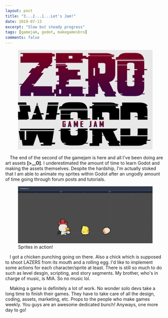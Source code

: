 ```yaml
---
layout: post
title: "3...2...1...Let's Jam!"
date: 2019-07-13
excerpt: "Slow but steady progress"
tags: [gamejam, godot, makegamesbro]
comments: false
---
```


<figure>
	<img src="/assets/img/2019-07-13/gamejam_zerowords.png">
</figure>

&ensp;&ensp;The end of the second of the gamejam is here and all I've been doing are art assets <b>[>__O]</b>. I underestimated the amount of time to learn Godot and making the assets themselves. Despite the hardship, I'm actually stoked that I am able to animate my sprites within Godot after an ungodly amount of time going through forum posts and tutorials.

<figure class="half">
    <img src="/assets/img/2019-07-13/sprites.gif">
    <figcaption>Sprites in action!</figcaption>
</figure>

&ensp;&ensp;I got a chicken punching going on there. Also a chick which is supposed to shoot LAZERS from its mouth and a rolling egg. I'd like to implement some actions for each character/sprite at least. There is still so much to do such as level desgin, scripting, and story segments. My brother, who's in charge of music, is MIA. So no music lol. 

&ensp;&ensp;Making a game is definitely a lot of work. No wonder solo devs take a long time to finish their games. They have to take care of all the design, coding, assets, marketing, etc. Props to the people who make games weekly. You guys are an awesome dedicated bunch! Anyways, one more day to go!

